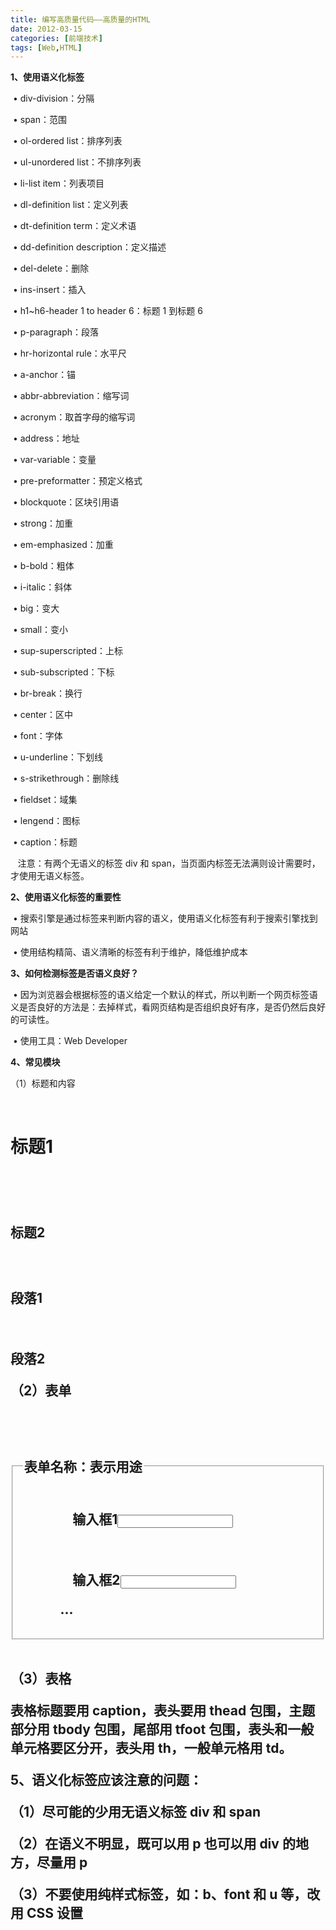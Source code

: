 ```yaml
---
title: 编写高质量代码——高质量的HTML
date: 2012-03-15
categories: [前端技术]
tags: [Web,HTML]
---
```


**1、使用语义化标签**

 • div-division：分隔

 • span：范围

 • ol-ordered list：排序列表

 • ul-unordered list：不排序列表

 • li-list item：列表项目

 • dl-definition list：定义列表

 • dt-definition term：定义术语

 • dd-definition description：定义描述

 • del-delete：删除

 • ins-insert：插入

 • h1\~h6-header 1 to header 6：标题 1 到标题 6

 • p-paragraph：段落

 • hr-horizontal rule：水平尺

 • a-anchor：锚

 • abbr-abbreviation：缩写词

 • acronym：取首字母的缩写词

 • address：地址

 • var-variable：变量

 • pre-preformatter：预定义格式

 • blockquote：区块引用语

 • strong：加重

 • em-emphasized：加重

 • b-bold：粗体

 • i-italic：斜体

 • big：变大

 • small：变小

 • sup-superscripted：上标

 • sub-subscripted：下标

 • br-break：换行

 • center：区中

 • font：字体

 • u-underline：下划线

 • s-strikethrough：删除线

 • fieldset：域集

 • lengend：图标

 • caption：标题

   注意：有两个无语义的标签 div 和
span，当页面内标签无法满则设计需要时，才使用无语义标签。


**2、使用语义化标签的重要性**

 •
搜索引擎是通过标签来判断内容的语义，使用语义化标签有利于搜索引擎找到网站

 • 使用结构精简、语义清晰的标签有利于维护，降低维护成本


**3、如何检测标签是否语义良好？**

 •
因为浏览器会根据标签的语义给定一个默认的样式，所以判断一个网页标签语义是否良好的方法是：去掉样式，看网页结构是否组织良好有序，是否仍然后良好的可读性。

 • 使用工具：Web Developer


**4、常见模块**

（1）标题和内容

    <h1>标题1<h1>

    <h2>标题2<h2>

    <p>段落1</p>

    <p>段落2</p>

（2）表单

    <form>
        <fieldset>
            <legend>表单名称：表示用途</legend>
            <p>
                <label for="input1">输入框1</label><input type="text" id="input1"/>
            <p>
            <p>
                <label for="input2">输入框2</label><input type="text" id="input2"/>
            <p>
            ...
		</fieldset>
    </form>

（3）表格

表格标题要用 caption，表头要用 thead 包围，主题部分用 tbody
包围，尾部用 tfoot 包围，表头和一般单元格要区分开，表头用 th，一般单元格用
td。


**5、语义化标签应该注意的问题：**

（1）尽可能的少用无语义标签 div 和 span

（2）在语义不明显，既可以用 p 也可以用 div 的地方，尽量用 p

（3）不要使用纯样式标签，如：b、font 和 u 等，改用 CSS 设置
